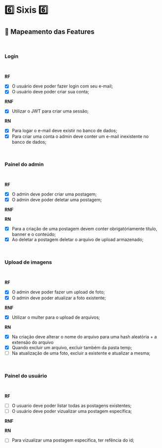 # :six: Sixis :six:

## :memo: Mapeamento das Features

<br>

### Login

<br>

**RF**

-   [x] O usuário deve poder fazer login com seu e-mail;
-   [x] O usuário deve poder criar sua conta;

**RNF**

-   [x] Utilizar o JWT para criar uma sessão;

**RN**

-   [x] Para logar o e-mail deve existir no banco de dados;
-   [x] Para criar uma conta o admin deve conter um e-mail inexistente no banco de dados;

<br>

### Painel do admin

<br>

**RF**

-   [x] O admin deve poder criar uma postagem;
-   [x] O admin deve poder deletar uma postagem;

**RNF**

**RN**

-   [x] Para a criação de uma postagem devem conter obrigatóriamente titulo, banner e o conteúdo;
-   [x] Ao deletar a postagem deletar o arquivo de upload armazenado;

<br>

### Upload de imagens

<br>

**RF**

-   [x] O admin deve poder fazer um upload de foto;
-   [x] O admin deve poder atualizar a foto existente;

**RNF**

-   [x] Utilizar o multer para o upload de arquivos;

**RN**

-   [x] Na criação deve alterar o nome do arquivo para uma hash aleatória + a extensão do arquivo
-   [x] Quando excluir um arquivo, excluir também da pasta temp;
-   [ ] Na atualização de uma foto, excluir a existente e atualizar a mesma;

<br>

### Painel do usuário

<br>

**RF**

-   [ ] O usuario deve poder listar todas as postagens existentes;
-   [ ] O usuário deve poder vizualizar uma postagem específica;

**RNF**

**RN**

-   [ ] Para vizualizar uma postagem especifica, ter refência do id;
